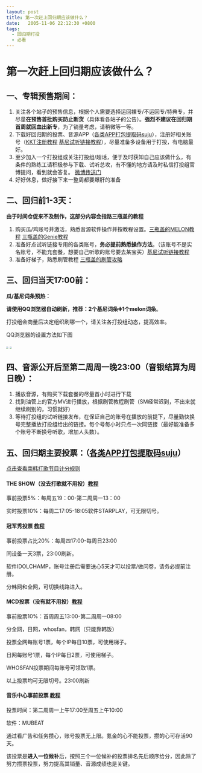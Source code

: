 ```yaml
---
layout: post
title: 第一次赶上回归期应该做什么？
date:   2005-11-06 22:12:30 +0800
tags:
  - 回归期打投
  - 必看
---
```


# 第一次赶上回归期应该做什么？

## 一、专辑预售期间：

1. 关注各个站子的预售信息，根据个人需要选择运回裸专/不运回专/特典专，并尽量**在预售首批购买防止断货**（具体看各站子的公告）。**强烈不建议在回归期首周就回血出新专**，为了销量考虑，请稍微等一等。
2. 下载好回归期的投票、音源APP（[各类APP打包提取码suju](https://pan.baidu.com/s/19xXZmG-SM_nCxp82VkmDlQ)），注册好相关账号（[KKT注册教程]([https://plxd05.gitee.io/2020/08/12/KKT%E6%B3%A8%E5%86%8C%E6%95%99%E7%A8%8B.html)   [基尼试听链接教程]([https://plxd05.gitee.io/2020/08/12/%E5%9F%BA%E5%B0%BC%E8%AF%95%E5%90%AC%E9%93%BE%E6%8E%A5%E6%95%99%E7%A8%8B.html)），尽量准备多设备用于打投，有电脑最好。
3. 至少加入一个打投组或关注打投组/超话，便于及时获知自己应该做什么，有条件的熟练工请积极参与下载、试听总攻，有不懂的地方请及时私信打投组官博提问，看到就会答复。 [微博传送门](https://weibo.com/u/7328949300)
4. 好好休息，做好接下来一整周都要爆肝的准备



## 二、回归前1-3天：

**由于时间仓促来不及制作，这部分内容会指路三瓶盖的教程**

1. 购买瓜/鸡账号并激活，熟悉音源软件操作并按教程设置。[三瓶盖的MELON教程](https://weibo.com/6492162465/IryfA9LDg?filter=hot&root_comment_id=0)  [三瓶盖的Genie教程](https://weibo.com/6492162465/Hq6KeEN1i?filter=hot&root_comment_id=0&type=comment#_rnd1597731265825)
2. 准备好点试听链接专用的各类账号，**务必提前熟悉操作方法**。（该账号不是实名账号，不能充套餐，想要自己听歌的账号要去某宝买）[基尼试听链接教程]([https://plxd05.gitee.io/2020/08/12/%E5%9F%BA%E5%B0%BC%E8%AF%95%E5%90%AC%E9%93%BE%E6%8E%A5%E6%95%99%E7%A8%8B.html)
3. 准备好梯子，熟悉刷管教程 [三瓶盖的刷管攻略](https://weibo.com/6492162465/HsTS3g2WG?filter=hot&root_comment_id=0)

## 三、回归当天17:00前：

**瓜/基尼词条预热：**

**请使用QQ浏览器自动刷新，推荐：2个基尼词条➕1个melon词条**。

打投组会商量后决定组织刷哪一个，请关注各打投组动态，提高效率。

QQ浏览器的设置方法如下图

<img src="https://gitee.com/plxd1106/pics/raw/master/1.jpg" style="zoom:33%;" />

<img src="https://gitee.com/plxd1106/pics/raw/master/2.jpg" style="zoom:33%;" />

## 四、音源公开后至第二周周一晚23:00（音银结算为周日晚）：

1. 播放音源，有购买下载套餐的尽量首小时进行下载
2. 找到油管上的官方MV进行播放，根据刷管教程刷管（SM经常迟到，不出来就继续刷别的，习惯就好）
3. 等待打投组的试听链接发布，在保证自己的账号在播放的前提下，尽量勤快换号完整播放打投组给出的链接。每个号每小时只点一次同链接（最好能准备多个账号不断换号听歌，增加人头数）。

## 五、回归期主要投票：（[各类APP打包提取码suju](https://pan.baidu.com/s/19xXZmG-SM_nCxp82VkmDlQ)）

[点击查看南韩打歌节目计分规则](https://plxd05.gitee.io/2020/08/10/%E5%8D%97%E9%9F%A9%E6%89%93%E6%AD%8C%E8%8A%82%E7%9B%AE%E8%AE%A1%E5%88%86%E8%A7%84%E5%88%99.html)

#### THE SHOW（没去打歌就不用投）[教程](https://plxd05.gitee.io/2020/08/12/The-Show-StarPlay%E6%8A%95%E7%A5%A8%E6%95%99%E7%A8%8B.html)

事前投票5%：每周五19：00-第二周周一13：00

实时投票10%：每周二17:05-18:05软件STARPLAY，可无限切号。

#### 冠军秀投票 [教程](https://plxd05.gitee.io/tech/2020/08/12/%E5%86%A0%E5%86%9B%E7%A7%80%E6%8A%95%E7%A5%A8.html)

事前投票占比20%：每周四17:00-每周日23:00

同设备一天3票，23:00刷新。

软件IDOLCHAMP，账号注册后需要送心5天才可以投票/做问卷，请务必提前注册。

分韩网和全网，可切换线路进入。

#### MCD投票（没有就不用投）[教程](https://plxd05.gitee.io/tech/2020/08/12/MCD.html)

事前投票10%：首周周五13:00-第二周周一08:00

分全网，日网，whosfan，韩网（只能靠韩饭）

投票全网每账号1票，每个IP每日10票，可使用梯子。

日网每账号1票，每个IP每日2票，可使用梯子。

WHOSFAN投票期间每账号可领取1票。

以上投票均可无限切号。23:00刷新

#### 音乐中心事前投票 [教程](https://plxd05.gitee.io/tech/2020/08/12/%E9%9F%B3%E4%B9%90%E4%B8%AD%E5%BF%83mubeat%E6%8A%95%E7%A5%A8.html)

投票时间：第二周周一上午17:00至周五上午10:00

软件：MUBEAT

通过看广告和任务攒心，账号投票无上限。氪金的心不能投票，攒的心可存活90天。

该投票是**进入一位候补**后，按照三个一位候补的投票排名先后顺序给分，因此除了努力攒票投票，努力提高其销量、音源成绩也是关键。